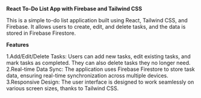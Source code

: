 

**React To-Do List App with Firebase and Tailwind CSS**

This is a simple to-do list application built using React, Tailwind CSS, and Firebase. It allows users to create, edit, and delete tasks, and the data is stored in Firebase Firestore.

**Features**

1.Add/Edit/Delete Tasks: Users can add new tasks, edit existing tasks, and mark tasks as completed. They can also delete tasks they no longer need.\
2.Real-time Data Sync: The application uses Firebase Firestore to store task data, ensuring real-time synchronization across multiple devices.\
3.Responsive Design: The user interface is designed to work seamlessly on various screen sizes, thanks to Tailwind CSS.
